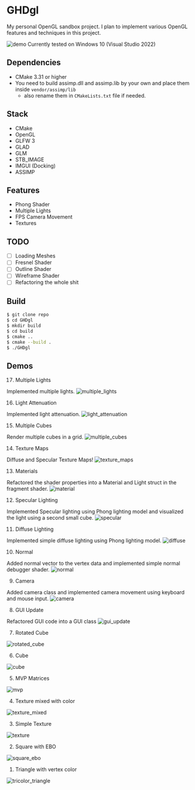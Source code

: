# GHDgl

My personal OpenGL sandbox project.
I plan to implement various OpenGL features and techniques in this project.

![demo](demo.png)
Currently tested on Windows 10 (Visual Studio 2022)

## Dependencies

- CMake 3.31 or higher
- You need to build assimp.dll and assimp.lib by your own and place them inside `vendor/assimp/lib`
	- also rename them in `CMakeLists.txt` file if needed.

## Stack

- CMake
- OpenGL
- GLFW 3
- GLAD
- GLM
- STB_IMAGE
- IMGUI (Docking)
- ASSIMP

## Features

- Phong Shader
- Multiple Lights
- FPS Camera Movement
- Textures

## TODO

- [ ] Loading Meshes
- [ ] Fresnel Shader
- [ ] Outline Shader
- [ ] Wireframe Shader
- [ ] Refactoring the whole shit

## Build

```bash
$ git clone repo
$ cd GHDgl
$ mkdir build
$ cd build
$ cmake ..
$ cmake --build .
$ ./GHDgl
```

## Demos

17. Multiple Lights

Implemented multiple lights.
![multiple_lights](demos/multi_light.png)

16. Light Attenuation

Implemented light attenuation.
![light_attenuation](demos/light_attenuation.png)

15. Multiple Cubes

Render multiple cubes in a grid.
![multiple_cubes](demos/multiple_cubes.png)

14. Texture Maps

Diffuse and Specular Texture Maps!
![texture_maps](demos/texture_specular.png)


13. Materials

Refactored the shader properties into a Material and Light struct in the fragment shader.
![material](demos/material.png)

12. Specular Lighting

Implemented Specular lighting using Phong lighting model and visualized the light using a second small cube.
![specular](demos/specular.png)

11. Diffuse Lighting

Implemented simple diffuse lighting using Phong lighting model.
![diffuse](demos/diffuse.png)

10. Normal

Added normal vector to the vertex data and implemented simple normal debugger shader.
![normal](demos/normal.png)

9. Camera

Added camera class and implemented camera movement using keyboard and mouse input.
![camera](demos/camera.png)

8. GUI Update

Refactored GUI code into a GUI class
![gui_update](demos/gui_update.png)

7. Rotated Cube

![rotated_cube](demos/rotated_cube.png)

6. Cube

![cube](demos/cube.png)

5. MVP Matrices

![mvp](demos/MVP.png)

4. Texture mixed with color

![texture_mixed](demos/texture_mixed.png)

3. Simple Texture

![texture](demos/texture.png)

2. Square with EBO

![square_ebo](demos/square_ebo.png)

1. Triangle with vertex color

![tricolor_triangle](demos/tricolor_triangle.png)
